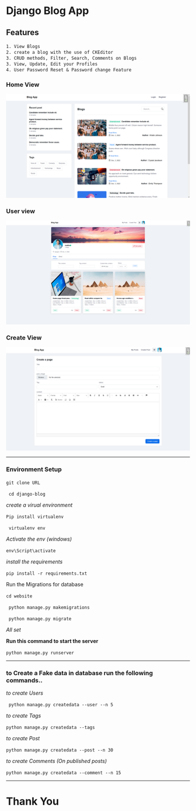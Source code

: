 # Django Blog App

## Features

    1. View Blogs
    2. create a blog with the use of CKEditor
    3. CRUD methods, Filter, Search, Comments on Blogs
    3. View, Update, Edit your Profiles
    4. User Password Reset & Password change Feature

### Home View

![Home image](/screenshots/home.png)

### User view

![User Image](/screenshots/user.png)

### Create View

![Blog Create Image](/screenshots/create.png)

---

### **Environment Setup**

`git clone URL`

` cd django-blog`

_create a virual environment_

`Pip install virtualenv`

` virtualenv env`

_Activate the env (windows)_

`env\Script\activate`

_install the requirements_

`pip install -r requirements.txt`

Run the Migrations for database

` cd website `

` python manage.py makemigrations`

` python manage.py migrate`

_All set_

**Run this command to start the server**

`python manage.py runserver`

---

### to Create a Fake data in database run the following commands..

_to create Users_

` python manage.py createdata --user --n 5`

_to create Tags_

`python manage.py createdata --tags`

_to create Post_

`python manage.py createdata --post --n 30`

_to create Comments (On published posts)_

`python manage.py createdata --comment --n 15`

---

# **Thank You**
